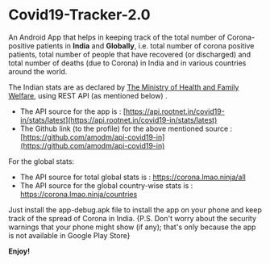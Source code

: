 # Covid19-Tracker-2.0 

An Android App that helps in keeping track of the total number of Corona-positive patients in **India** and **Globally**, i.e. total number of corona positive patients, total number of people that have recovered (or discharged) and total number of deaths (due to Corona) in India and in various countries around the world. 

The Indian stats are as declared by [The Ministry of Health and Family Welfare](https://www.mohfw.gov.in/), using REST API (as mentioned below) .
* The API source for the app is : [https://api.rootnet.in/covid19-in/stats/latest](https://api.rootnet.in/covid19-in/stats/latest)
* The Github link (to the profile) for the above mentioned source : [https://github.com/amodm/api-covid19-in](https://github.com/amodm/api-covid19-in)

For the global stats:
* The API source for total global stats is : https://corona.lmao.ninja/all
* The API source for the global country-wise stats is : https://corona.lmao.ninja/countries

Just install the app-debug.apk file to install the app on your phone and keep track of the spread of Corona in India. {P.S. Don't worry about the security warnings that your phone might show (if any); that's only because the app is not available in Google Play Store}

**Enjoy!**
